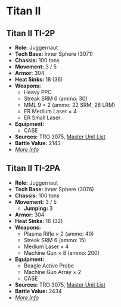 # Titan II
## Titan II TI-2P
- **Role:** Juggernaut
- **Tech Base:** Inner Sphere (3071)
- **Chassis:** 100 tons
- **Movement:** 3 / 5
- **Armor:** 304
- **Heat Sinks:** 18 (36)
- **Weapons:**
  - Heavy PPC
  - Streak SRM 6 (ammo: 30)
  - MML 9 × 2 (ammo: 22 SRM, 26 LRM)
  - ER Medium Laser × 4
  - ER Small Laser
- **Equipment:**
  - CASE
- **Sources:** TRO 3075, [Master Unit List](http://masterunitlist.info/Unit/Details/3258/titan-ii-ti-2p)
- **Battle Value:** 2143
- [*More Info*](titan_ii/titan_ii_ti-2p.md)

## Titan II TI-2PA
- **Role:** Juggernaut
- **Tech Base:** Inner Sphere (3076)
- **Chassis:** 100 tons
- **Movement:** 3 / 5
  - **Jumping:** 3
- **Armor:** 304
- **Heat Sinks:** 16 (32)
- **Weapons:**
  - Plasma Rifle × 2 (ammo: 40)
  - Streak SRM 6 (ammo: 15)
  - Medium Laser × 4
  - Machine Gun × 8 (ammo: 200)
- **Equipment:**
  - Beagle Active Probe
  - Machine Gun Array × 2
  - CASE
- **Sources:** TRO 3075, [Master Unit List](http://masterunitlist.info/Unit/Details/3259/titan-ii-ti-2pa)
- **Battle Value:** 2434
- [*More Info*](titan_ii/titan_ii_ti-2pa.md)

